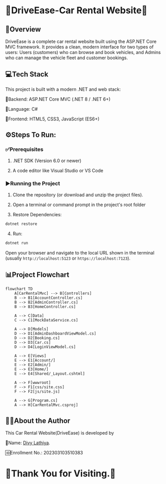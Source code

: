 # 🚗DriveEase-Car Rental Website🚗


## 📘Overview
DriveEase is a complete car rental website built using the ASP.NET Core MVC framework. It provides a clean, modern interface for two types of users: Users (customers) who can browse and book vehicles, and Admins who can manage the vehicle fleet and customer bookings.

## 💻Tech Stack
This project is built with a modern .NET and web stack:

🧠Backend: ASP.NET Core MVC (.NET 8 / .NET 6+)

🧰Language: C#

🎨Frontend: HTML5, CSS3, JavaScript (ES6+)

## ⚙️Steps To Run:
### ✅Prerequisites

1. .NET SDK (Version 6.0 or newer)

2. A code editor like Visual Studio or VS Code

### ▶️Running the Project

1. Clone the repository (or download and unzip the project files).

2. Open a terminal or command prompt in the project's root folder

3. Restore Dependencies:
```bash
dotnet restore
```

4. Run:
```bash
dotnet run
```
Open your browser and navigate to the local URL shown in the terminal (usually `http://localhost:5123` or `https://localhost:7123`).

## 📊Project Flowchart

```mermaid
flowchart TD
    A[CarRentalMvc] --> B[Controllers]
    B --> B1[AccountController.cs]
    B --> B2[AdminController.cs]
    B --> B3[HomeController.cs]

    A --> C[Data]
    C --> C1[MockDataService.cs]

    A --> D[Models]
    D --> D1[AdminDashboardViewModel.cs]
    D --> D2[Booking.cs]
    D --> D3[Car.cs]
    D --> D4[LoginViewModel.cs]

    A --> E[Views]
    E --> E1[Account/]
    E --> E2[Admin/]
    E --> E3[Home/]
    E --> E4[Shared/_Layout.cshtml]

    A --> F[wwwroot]
    F --> F1[css/site.css]
    F --> F2[js/site.js]

    A --> G[Program.cs]
    A --> H[CarRentalMvc.csproj]
```

## 🧑‍💻About the Author

This Car Rental Website(DriveEase) is developed by 

👤Name: [Divy Lathiya](https://github.com/DivyLathiya).

🆔Enrollment No.: 202303103510383

# 🎉Thank You for Visiting.🎉
